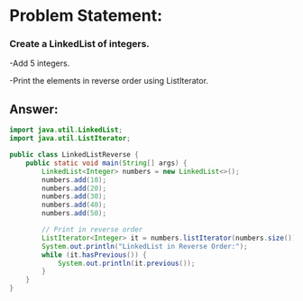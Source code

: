 # Problem Statement:

### Create a LinkedList of integers.

-Add 5 integers.

-Print the elements in reverse order using ListIterator.

## Answer:

```java
import java.util.LinkedList;
import java.util.ListIterator;

public class LinkedListReverse {
    public static void main(String[] args) {
        LinkedList<Integer> numbers = new LinkedList<>();
        numbers.add(10);
        numbers.add(20);
        numbers.add(30);
        numbers.add(40);
        numbers.add(50);

        // Print in reverse order
        ListIterator<Integer> it = numbers.listIterator(numbers.size());
        System.out.println("LinkedList in Reverse Order:");
        while (it.hasPrevious()) {
            System.out.println(it.previous());
        }
    }
}
```


